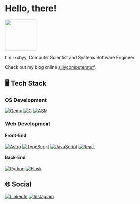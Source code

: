 # Hello, there!
   <img src="https://media4.giphy.com/media/v1.Y2lkPTc5MGI3NjExa2hlbDFqMGNpZG5oNDNvcHYwb243Z2xtZG92MW12cWczMTZyb2xjMyZlcD12MV9pbnRlcm5hbF9naWZfYnlfaWQmY3Q9Zw/dDwicM3uFUqfC/giphy.gif" width="100">

I'm rxxbyy, Computer Scientist and Systems Software Engineer.

Check out my blog online [sillycomputerstuff](https://sillycomputerstuff.netlify.app).

## 🖥️ Tech Stack
### OS Development
[![Qemu](https://img.shields.io/badge/QEMU-FF6600?style=for-the-badge&logo=qemu&logoColor=white)](https://www.qemu.org/)
[![C](https://img.shields.io/badge/C-A8B9CC?style=for-the-badge&logo=c&logoColor=black)](https://www.iso.org/standard/74528.html)
[![ASM](https://img.shields.io/badge/ASM-8E8E8E?style=for-the-badge&logo=asm&logoColor=white)](https://en.wikipedia.org/wiki/Assembly_language)

### Web Development

#### Front-End
[![Astro](https://img.shields.io/badge/Astro-FF5D01?style=for-the-badge&logo=astro&logoColor=white)](https://astro.build/)
[![TypeScript](https://img.shields.io/badge/TypeScript-3178C6?style=for-the-badge&logo=typescript&logoColor=white)](https://www.typescriptlang.org/)
[![JavaScript](https://img.shields.io/badge/JavaScript-F7DF1E?style=for-the-badge&logo=javascript&logoColor=black)](https://developer.mozilla.org/en-US/docs/Web/JavaScript)
[![React](https://img.shields.io/badge/React-61DAFB?style=for-the-badge&logo=react&logoColor=black)](https://react.dev/)

#### Back-End
[![Python](https://img.shields.io/badge/Python-3776AB?style=for-the-badge&logo=python&logoColor=white)](https://www.python.org/)
[![Flask](https://img.shields.io/badge/Flask-000000?style=for-the-badge&logo=flask&logoColor=white)](https://flask.palletsprojects.com/)

## 🌐 Social
[![LinkedIn](https://img.shields.io/badge/LinkedIn-0A66C2?style=for-the-badge&logo=linkedin&logoColor=white)](https://linkedin.com/in/manuel21)
[![Instagram](https://img.shields.io/badge/Instagram-E4405F?style=for-the-badge&logo=instagram&logoColor=white)](https://instagram.com/mangolito.21)
